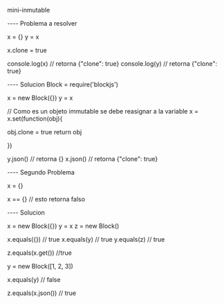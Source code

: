 mini-inmutable


---- Problema a resolver

x = {}
y = x

x.clone = true

console.log(x) // retorna {"clone": true}
console.log(y) // retorna {"clone": true}

---- Solucion
Block = require('blockjs')

x = new Block({})
y = x

// Como es un objeto immutable se debe reasignar a la variable
x = x.set(function(obj){

  obj.clone = true
  return obj

})

y.json() // retorna {}
x.json() // retorna {"clone": true}

---- Segundo Problema

x = {}

x == {} // esto retorna falso

---- Solucion

x = new Block({})
y = x
z = new Block()

x.equals({}) // true
x.equals(y)  // true
y.equals(z) // true

z.equals(x.get()) //true

y = new Block([1, 2, 3])

x.equals(y) // false

z.equals(x.json()) // true





















